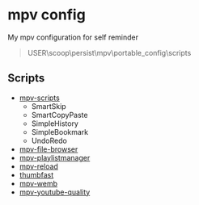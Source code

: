 # mpv config

My mpv configuration for self reminder

> USER\scoop\persist\mpv\portable_config\scripts

## Scripts

- [mpv-scripts](https://github.com/Eisa01/mpv-scripts)
    - SmartSkip
    - SmartCopyPaste
    - SimpleHistory
    - SimpleBookmark
    - UndoRedo
- [mpv-file-browser](https://github.com/CogentRedTester/mpv-file-browser)
- [mpv-playlistmanager](https://github.com/jonniek/mpv-playlistmanager)
- [mpv-reload](https://github.com/4e6/mpv-reload)
- [thumbfast](https://github.com/po5/thumbfast)
- [mpv-wemb](https://github.com/ekisu/mpv-webm)
- [mpv-youtube-quality](https://github.com/jgreco/mpv-youtube-quality/)